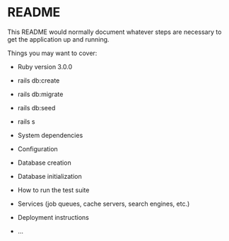 # README

This README would normally document whatever steps are necessary to get the
application up and running.

Things you may want to cover:

* Ruby version 3.0.0

* rails db:create

* rails db:migrate

* rails db:seed

* rails s

* System dependencies

* Configuration

* Database creation

* Database initialization

* How to run the test suite

* Services (job queues, cache servers, search engines, etc.)

* Deployment instructions

* ...
